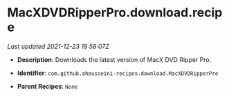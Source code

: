 # MacXDVDRipperPro.download.recipe

_Last updated 2021-12-23 19:58:07Z_

- **Description**: Downloads the latest version of MacX DVD Ripper Pro.

- **Identifier**: `com.github.ahousseini-recipes.download.MacXDVDRipperPro`

- **Parent Recipes**: `None`